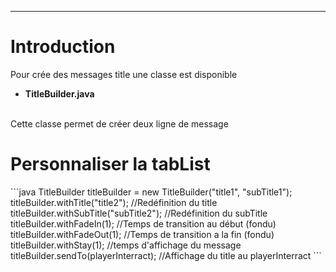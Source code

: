 <hr/>
<h1>Introduction</h1>
<p>Pour crée des messages title une classe est disponible
	<ul>
		<li><strong>TitleBuilder.java</strong></li>
	</ul>
	</br>
	Cette classe permet de créer deux ligne de message
</p>
<h1>Personnaliser la tabList</h1>
```java
TitleBuilder titleBuilder = new TitleBuilder("title1", "subTitle1");
titleBuilder.withTitle("title2"); //Redéfinition du title
titleBuilder.withSubTitle("subTitle2"); //Redéfinition du subTitle
titleBuilder.withFadeIn(1); //Temps de transition au début (fondu)
titleBuilder.withFadeOut(1); //Temps de transition a la fin (fondu)
titleBuilder.withStay(1); //temps d'affichage du message
titleBuilder.sendTo(playerInterract); //Affichage du title au playerInterract
```